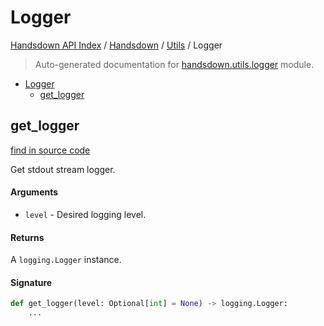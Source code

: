 # Logger

[Handsdown API Index](../../README.md#handsdown-api-index) /
[Handsdown](../index.md#handsdown) /
[Utils](./index.md#utils) /
Logger

> Auto-generated documentation for [handsdown.utils.logger](https://github.com/vemel/handsdown/blob/main/handsdown/utils/logger.py) module.

- [Logger](#logger)
  - [get_logger](#get_logger)

## get_logger

[find in source code](https://github.com/vemel/handsdown/blob/main/handsdown/utils/logger.py#L10)

Get stdout stream logger.

#### Arguments

- `level` - Desired logging level.

#### Returns

A `logging.Logger` instance.

#### Signature

```python
def get_logger(level: Optional[int] = None) -> logging.Logger:
    ...
```


